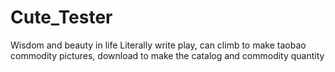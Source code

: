 # Cute_Tester
Wisdom and beauty in life
Literally write play, can climb to make taobao commodity pictures, download to make the catalog and commodity quantity
